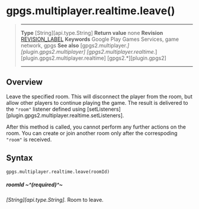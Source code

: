 # gpgs.multiplayer.realtime.leave()

> --------------------- ------------------------------------------------------------------------------------------
> __Type__              [String][api.type.String]
> __Return value__      none
> __Revision__          [REVISION_LABEL](REVISION_URL)
> __Keywords__          Google Play Games Services, game network, gpgs
> __See also__          [gpgs2.multiplayer.*][plugin.gpgs2.multiplayer]
>                       [gpgs2.multiplayer.realtime.*][plugin.gpgs2.multiplayer.realtime]
>                       [gpgs2.*][plugin.gpgs2]
> --------------------- ------------------------------------------------------------------------------------------

## Overview

Leave the specified room. This will disconnect the player from the room, but allow other players to continue playing the game. The result is delivered to the `"room"` listener defined using [setListeners][plugin.gpgs2.multiplayer.realtime.setListeners].

After this method is called, you cannot perform any further actions on the room. You can create or join another room only after the correspoding `"room"` is received.

## Syntax

	gpgs.multiplayer.realtime.leave(roomId)

##### roomId ~^(required)^~
_[String][api.type.String]._ Room to leave.